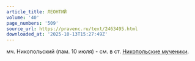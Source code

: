 ```yaml
---
article_title: ЛЕОНТИЙ
volume: '40'
page_numbers: '509'
source_url: https://pravenc.ru/text/2463495.html
downloaded_at: '2025-10-13T15:27:49Z'
---
```


мч. Никопольский (пам. 10 июля) - см. в ст. [Никопольские мученики](<https://pravenc.ru/text/Никопольские мученики.html>).
